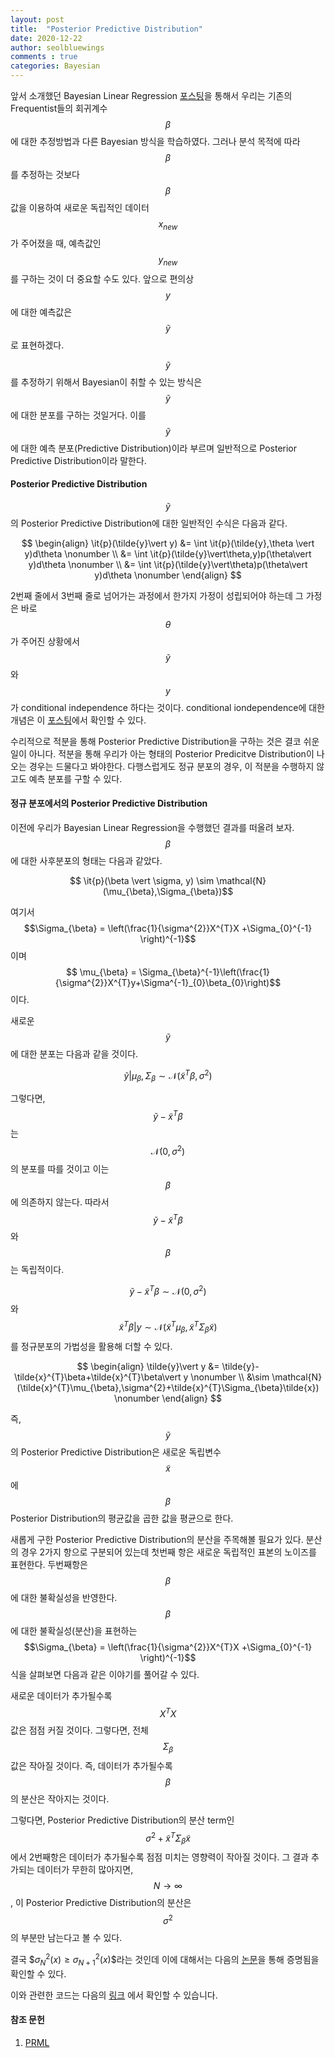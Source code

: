 ```yaml
---
layout: post
title:  "Posterior Predictive Distribution"
date: 2020-12-22
author: seolbluewings
comments : true
categories: Bayesian
---
```


앞서 소개했던 Bayesian Linear Regression [포스팅](https://seolbluewings.github.io/bayesian/2019/04/22/Bayesian-Linear-Regression.html)을 통해서 우리는 기존의 Frequentist들의 회귀계수 $$\beta$$에 대한 추정방법과 다른 Bayesian 방식을 학습하였다. 그러나 분석 목적에 따라 $$\beta$$를 추정하는 것보다 $$\beta$$ 값을 이용하여 새로운 독립적인 데이터 $$x_{new}$$가 주어졌을 때, 예측값인 $$y_{new}$$ 를 구하는 것이 더 중요할 수도 있다. 앞으로 편의상 $$y$$에 대한 예측값은 $$\tilde{y}$$로 표현하겠다.

$$\tilde{y}$$를 추정하기 위해서 Bayesian이 취할 수 있는 방식은 $$\tilde{y}$$에 대한 분포를 구하는 것일거다. 이를 $$\tilde{y}$$에 대한 예측 분포(Predictive Distribution)이라 부르며 일반적으로 Posterior Predictive Distribution이라 말한다.

#### Posterior Predictive Distribution

$$\tilde{y}$$의 Posterior Predictive Distribution에 대한 일반적인 수식은 다음과 같다.

$$
\begin{align}
\it{p}(\tilde{y}\vert y) &= \int \it{p}(\tilde{y},\theta \vert y)d\theta \nonumber \\
&= \int \it{p}(\tilde{y}\vert\theta,y)p(\theta\vert y)d\theta \nonumber \\
&= \int \it{p}(\tilde{y}\vert\theta)p(\theta\vert y)d\theta \nonumber
\end{align}
$$

2번째 줄에서 3번째 줄로 넘어가는 과정에서 한가지 가정이 성립되어야 하는데 그 가정은 바로 $$\theta$$가 주어진 상황에서 $$\tilde{y}$$와 $$y$$가 conditional independence 하다는 것이다. conditional iondependence에 대한 개념은 이 [포스팅](https://seolbluewings.github.io/bayesian/2019/07/25/Bayesian-Network(1).html)에서 확인할 수 있다.

수리적으로 적분을 통해 Posterior Predictive Distribution을 구하는 것은 결코 쉬운 일이 아니다. 적분을 통해 우리가 아는 형태의 Posterior Predicitve Distribution이 나오는 경우는 드물다고 봐야한다. 다행스럽게도 정규 분포의 경우, 이 적분을 수행하지 않고도 예측 분포를 구할 수 있다.

#### 정규 분포에서의 Posterior Predictive Distribution

이전에 우리가 Bayesian Linear Regression을 수행했던 결과를 떠올려 보자. $$\beta$$에 대한 사후분포의 형태는 다음과 같았다.

$$ \it{p}(\beta \vert \sigma, y) \sim \mathcal{N}(\mu_{\beta},\Sigma_{\beta})$$

여기서 $$\Sigma_{\beta} = \left(\frac{1}{\sigma^{2}}X^{T}X +\Sigma_{0}^{-1} \right)^{-1}$$ 이며 $$ \mu_{\beta} = \Sigma_{\beta}^{-1}\left(\frac{1}{\sigma^{2}}X^{T}y+\Sigma^{-1}_{0}\beta_{0}\right)$$ 이다.

새로운 $$\tilde{y}$$에 대한 분포는 다음과 같을 것이다.

$$\tilde{y}\vert \mu_{\beta},\Sigma_{\beta} \sim \mathcal{N}(\tilde{x}^{T}\beta,\sigma^{2})$$

그렇다면, $$\tilde{y}-\tilde{x}^{T}\beta$$는 $$\mathcal{N}(0,\sigma^{2})$$의 분포를 따를 것이고 이는 $$\beta$$에 의존하지 않는다. 따라서 $$\tilde{y}-\tilde{x}^{T}\beta$$와 $$\beta$$는 독립적이다.

$$\tilde{y}-\tilde{x}^{T}\beta \sim \mathcal{N}(0,\sigma^{2})$$ 와 $$\tilde{x}^{T}\beta\vert y \sim \mathcal{N}(\tilde{x}^{T}\mu_{\beta},\tilde{x}^{T}\Sigma_{\beta}\tilde{x})$$ 를 정규분포의 가법성을 활용해 더할 수 있다.

$$
\begin{align}
\tilde{y}\vert y &= \tilde{y}-\tilde{x}^{T}\beta+\tilde{x}^{T}\beta\vert y \nonumber \\
&\sim \mathcal{N}(\tilde{x}^{T}\mu_{\beta},\sigma^{2}+\tilde{x}^{T}\Sigma_{\beta}\tilde{x}) \nonumber
\end{align}
$$

즉, $$\tilde{y}$$의 Posterior Predictive Distribution은 새로운 독립변수 $$\tilde{x}$$에 $$\beta$$ Posterior Distribution의 평균값을 곱한 값을 평균으로 한다.

새롭게 구한 Posterior Predictive Distribution의 분산을 주목해볼 필요가 있다. 분산의 경우 2가지 항으로 구분되어 있는데 첫번째 항은 새로운 독립적인 표본의 노이즈를 표현한다. 두번째항은 $$\beta$$에 대한 불확실성을 반영한다. $$\beta$$에 대한 불확실성(분산)을 표현하는 $$\Sigma_{\beta} = \left(\frac{1}{\sigma^{2}}X^{T}X +\Sigma_{0}^{-1} \right)^{-1}$$ 식을 살펴보면 다음과 같은 이야기를 풀어갈 수 있다.

새로운 데이터가 추가될수록 $$X^{T}X$$ 값은 점점 커질 것이다. 그렇다면, 전체 $$\Sigma_{\beta}$$값은 작아질 것이다. 즉, 데이터가 추가될수록 $$\beta$$의 분산은 작아지는 것이다.

그렇다면, Posterior Predictive Distribution의 분산 term인 $$\sigma^{2}+\tilde{x}^{T}\Sigma_{\beta}\tilde{x}$$ 에서 2번째항은 데이터가 추가될수록 점점 미치는 영향력이 작아질 것이다. 그 결과 추가되는 데이터가 무한히 많아지면, $$N \to \infty$$, 이 Posterior Predictive Distribution의 분산은 $$\sigma^{2}$$의 부분만 남는다고 볼 수 있다.

결국 $$\sigma^{2}_{N}(x) \geq \sigma^{2}_{N+1}(x)\$$라는 것인데 이에 대해서는 다음의 [논문](https://citeseerx.ist.psu.edu/viewdoc/download?doi=10.1.1.25.9575&rep=rep1&type=pdf)을 통해 증명됨을 확인할 수 있다.




이와 관련한 코드는 다음의 [링크](https://github.com/seolbluewings/pythoncode/blob/master/10.Posterior%20Predictive%20Distribution.ipynb) 에서 확인할 수 있습니다.




#### 참조 문헌
1. [PRML](http://users.isr.ist.utl.pt/~wurmd/Livros/school/Bishop%20-%20Pattern%20Recognition%20And%20Machine%20Learning%20-%20Springer%20%202006.pdf) <br>
